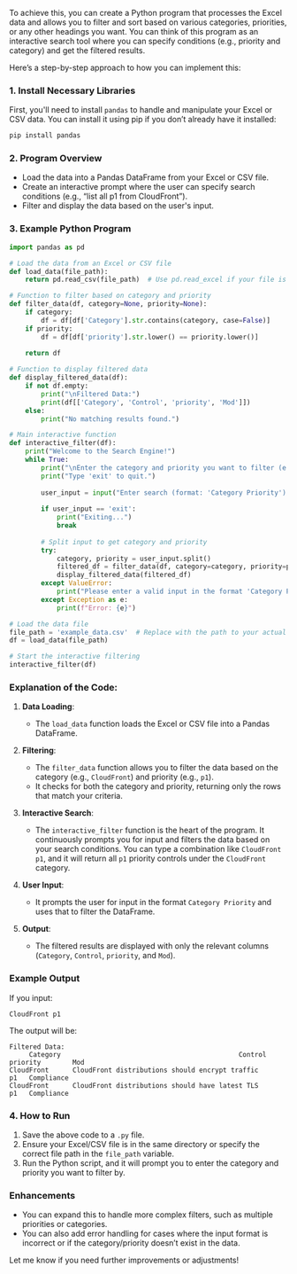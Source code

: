 To achieve this, you can create a Python program that processes the Excel data and allows you to filter and sort based on various categories, priorities, or any other headings you want. You can think of this program as an interactive search tool where you can specify conditions (e.g., priority and category) and get the filtered results.

Here’s a step-by-step approach to how you can implement this:

### 1. Install Necessary Libraries
First, you'll need to install `pandas` to handle and manipulate your Excel or CSV data. You can install it using pip if you don’t already have it installed:

```bash
pip install pandas
```

### 2. Program Overview
- Load the data into a Pandas DataFrame from your Excel or CSV file.
- Create an interactive prompt where the user can specify search conditions (e.g., “list all p1 from CloudFront”).
- Filter and display the data based on the user's input.

### 3. Example Python Program

```python
import pandas as pd

# Load the data from an Excel or CSV file
def load_data(file_path):
    return pd.read_csv(file_path)  # Use pd.read_excel if your file is in Excel format

# Function to filter based on category and priority
def filter_data(df, category=None, priority=None):
    if category:
        df = df[df['Category'].str.contains(category, case=False)]
    if priority:
        df = df[df['priority'].str.lower() == priority.lower()]
    
    return df

# Function to display filtered data
def display_filtered_data(df):
    if not df.empty:
        print("\nFiltered Data:")
        print(df[['Category', 'Control', 'priority', 'Mod']])
    else:
        print("No matching results found.")

# Main interactive function
def interactive_filter(df):
    print("Welcome to the Search Engine!")
    while True:
        print("\nEnter the category and priority you want to filter (e.g., 'CloudFront p1').")
        print("Type 'exit' to quit.")
        
        user_input = input("Enter search (format: 'Category Priority'): ").strip().lower()
        
        if user_input == 'exit':
            print("Exiting...")
            break
        
        # Split input to get category and priority
        try:
            category, priority = user_input.split()
            filtered_df = filter_data(df, category=category, priority=priority)
            display_filtered_data(filtered_df)
        except ValueError:
            print("Please enter a valid input in the format 'Category Priority'.")
        except Exception as e:
            print(f"Error: {e}")

# Load the data file
file_path = 'example_data.csv'  # Replace with the path to your actual file
df = load_data(file_path)

# Start the interactive filtering
interactive_filter(df)
```

### Explanation of the Code:
1. **Data Loading**:
   - The `load_data` function loads the Excel or CSV file into a Pandas DataFrame.
   
2. **Filtering**:
   - The `filter_data` function allows you to filter the data based on the category (e.g., `CloudFront`) and priority (e.g., `p1`). 
   - It checks for both the category and priority, returning only the rows that match your criteria.

3. **Interactive Search**:
   - The `interactive_filter` function is the heart of the program. It continuously prompts you for input and filters the data based on your search conditions. You can type a combination like `CloudFront p1`, and it will return all `p1` priority controls under the `CloudFront` category.
   
4. **User Input**:
   - It prompts the user for input in the format `Category Priority` and uses that to filter the DataFrame.

5. **Output**:
   - The filtered results are displayed with only the relevant columns (`Category`, `Control`, `priority`, and `Mod`).

### Example Output

If you input:
```
CloudFront p1
```

The output will be:
```
Filtered Data:
     Category                                             Control priority        Mod
CloudFront      CloudFront distributions should encrypt traffic      p1   Compliance
CloudFront      CloudFront distributions should have latest TLS      p1   Compliance
```

### 4. How to Run
1. Save the above code to a `.py` file.
2. Ensure your Excel/CSV file is in the same directory or specify the correct file path in the `file_path` variable.
3. Run the Python script, and it will prompt you to enter the category and priority you want to filter by.

### Enhancements
- You can expand this to handle more complex filters, such as multiple priorities or categories.
- You can also add error handling for cases where the input format is incorrect or if the category/priority doesn’t exist in the data.

Let me know if you need further improvements or adjustments!
